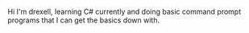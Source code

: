 Hi I'm drexell, learning C# currently and doing basic command prompt programs that I can get the basics down with. 
